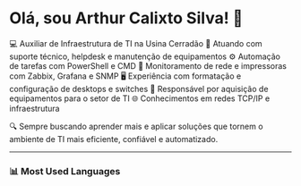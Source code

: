 # Olá, sou Arthur Calixto Silva! 👋

💻 Auxiliar de Infraestrutura de TI na Usina Cerradão
🎯 Atuando com suporte técnico, helpdesk e manutenção de equipamentos
⚙️ Automação de tarefas com PowerShell e CMD
📡 Monitoramento de rede e impressoras com Zabbix, Grafana e SNMP
🖥️ Experiência com formatação e configuração de desktops e switches
🛒 Responsável por aquisição de equipamentos para o setor de TI
🌐 Conhecimentos em redes TCP/IP e infraestrutura

🔍 Sempre buscando aprender mais e aplicar soluções que tornem o ambiente de TI mais eficiente, confiável e automatizado.

---

### 📊 **Most Used Languages**

